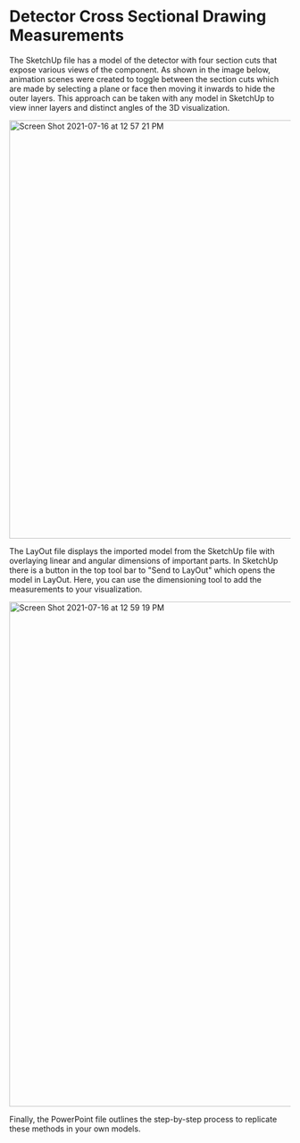 
# Detector Cross Sectional Drawing Measurements

The SketchUp file has a model of the detector with four section cuts that expose various views of the component. As shown in the image below, animation scenes were created to toggle between the section cuts which are made by selecting a plane or face then moving it inwards to hide the outer layers. This approach can be taken with any model in SketchUp to view inner layers and distinct angles of the 3D visualization.


<img width="749" alt="Screen Shot 2021-07-16 at 12 57 21 PM" src="https://user-images.githubusercontent.com/58634750/125982896-5d51a24a-fbad-411f-8daf-ab9b05ad3a03.png">


The LayOut file displays the imported model from the SketchUp file with overlaying linear and angular dimensions of important parts. In SketchUp there is a button in the top tool bar to "Send to LayOut" which opens the model in LayOut. Here, you can use the dimensioning tool to add the measurements to your visualization.


<img width="904" alt="Screen Shot 2021-07-16 at 12 59 19 PM" src="https://user-images.githubusercontent.com/58634750/125983203-0c5ea4af-7c4b-452f-b721-c945792c1385.png">


Finally, the PowerPoint file outlines the step-by-step process to replicate these methods in your own models. <br />
